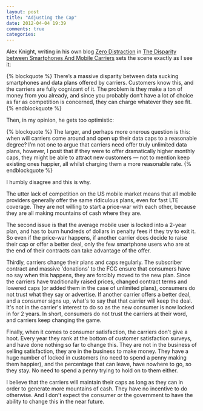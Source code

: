 ```yaml
---
layout: post
title: "Adjusting the Cap"
date: 2012-04-04 19:39
comments: true
categories: 
---
```


Alex Knight, writing in his own blog [Zero Distraction](http://zerodistraction.com/) in [The Disparity between Smartphones And Mobile Carriers](http://zerodistraction.com/blog/2012/4/3/the-disparity-between-smartphones-and-mobile-carriers.html) sets the scene exactly as I see it:

{% blockquote %}
There’s a massive disparity between data sucking smartphones and data plans offered by carriers. Customers know this, and the carriers are fully cognizant of it. The problem is they make a ton of money from you already, and since you probably don’t have a lot of choice as far as competition is concerned, they can charge whatever they see fit.
{% endblockquote %} 

Then, in my opinion, he gets too optimistic:

{% blockquote %}
The larger, and perhaps more onerous question is this: when will carriers come around and open up their data caps to a reasonable degree? I’m not one to argue that carriers need offer truly unlimited data plans, however, I posit that if they were to offer dramatically higher monthly caps, they might be able to attract new customers — not to mention keep existing ones happier, all whilst charging them a more reasonable rate.
{% endblockquote %}

I humbly disagree and this is why.

The utter lack of competition on the US mobile market means that all mobile providers generally offer the same ridiculous plans, even for fast LTE coverage. They are not willing to start a price-war with each other, because they are all making mountains of cash where they are.

The second issue is that the average mobile user is locked into a 2-year plan, and has to burn hundreds of dollars in penalty fees if they try to exit it. So even if the price-war happens, if another carrier does decide to raise their cap or offer a better deal, only the few smartphone users who are at the end of their contracts can take advantage of the offer.

Thirdly, carriers change their plans and caps regularly. The subscriber contract and massive 'donations' to the FCC ensure that consumers have no say when this happens, they are forcibly moved to the new plan. Since the carriers have traditionally raised prices, changed contract terms and lowered caps (or added them in the case of unlimited plans), consumers do not trust what they say or advertise. If another carrier offers a better deal, and a consumer signs up, what's to say that that carrier will keep the deal. It's not in the carrier's interest to do so as the new consumer is now locked in for 2 years. In short, consumers do not trust the carriers at their word, and carriers keep changing the game.

Finally, when it comes to consumer satisfaction, the carriers don't give a hoot. Every year they rank at the bottom of customer satisfaction surveys, and have done nothing so far to change this. They are not in the business of selling satisfaction, they are in the business to make money. They have a huge number of locked in customers (no need to spend a penny making them happier), and the percentage that can leave, have nowhere to go, so they stay. No need to spend a penny trying to hold on to them either.

I believe that the carriers will maintain their caps as long as they can in order to generate more mountains of cash. They have no incentive to do otherwise. And I don't expect the consumer or the government to have the ability to change this in the near future.
